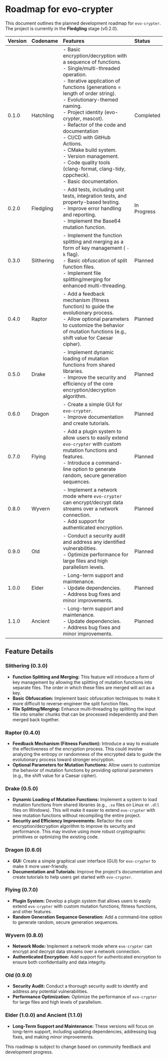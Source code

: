 # Roadmap for evo-crypter

This document outlines the planned development roadmap for `evo-crypter`. The project is currently in the **Fledgling** stage (v0.2.0).

| Version | Codename     | Features                                                                                                                                                                                                                                           | Status       |
| :------ | :----------- | :------------------------------------------------------------------------------------------------------------------------------------------------------------------------------------------------------------------------------------------------- | :----------- |
| 0.1.0   | Hatchling    | - Basic encryption/decryption with a sequence of functions. <br> - Single/multi-threaded operation. <br> - Iterative application of functions (generations = length of order string). <br> - Evolutionary-themed naming. <br> - Project identity (evo-crypter, mascot). <br> - Refactor of the code and documentation <br> - CI/CD with GitHub Actions. <br> - CMake build system. <br> - Version management. <br> - Code quality tools (clang-format, clang-tidy, cppcheck). <br> - Basic documentation. | Completed    |
| 0.2.0   | Fledgling    | - Add tests, including unit tests, integration tests, and property-based testing. <br> - Improve error handling and reporting. <br> - Implement the Base64 mutation function.                                                                              | In Progress  |
| 0.3.0   | Slithering   | - Implement the function splitting and merging as a form of key management ( `-k` flag). <br> - Basic obfuscation of split function files. <br> - Implement file splitting/merging for enhanced multi-threading.                                        | Planned      |
| 0.4.0   | Raptor       | - Add a feedback mechanism (fitness function) to guide the evolutionary process. <br> - Allow optional parameters to customize the behavior of mutation functions (e.g., shift value for Caesar cipher).                                             | Planned      |
| 0.5.0   | Drake        | - Implement dynamic loading of mutation functions from shared libraries. <br> - Improve the security and efficiency of the core encryption/decryption algorithm.                                                                                            | Planned      |
| 0.6.0   | Dragon       | - Create a simple GUI for `evo-crypter`. <br> - Improve documentation and create tutorials.                                                                                                                                               | Planned      |
| 0.7.0   | Flying       | - Add a plugin system to allow users to easily extend `evo-crypter` with custom mutation functions and features. <br> - Introduce a command-line option to generate random, secure generation sequences.                                               | Planned      |
| 0.8.0   | Wyvern       | - Implement a network mode where `evo-crypter` can encrypt/decrypt data streams over a network connection. <br> - Add support for authenticated encryption.                                                                                              | Planned      |
| 0.9.0   | Old          | - Conduct a security audit and address any identified vulnerabilities. <br> - Optimize performance for large files and high parallelism levels.                                                                                                           | Planned      |
| 1.0.0   | Elder        | - Long-term support and maintenance. <br> - Update dependencies. <br> - Address bug fixes and minor improvements.                                                                                                                                    | Planned      |
| 1.1.0   | Ancient      | - Long-term support and maintenance. <br> - Update dependencies. <br> - Address bug fixes and minor improvements.                                                                                                                                    | Planned      |

## Feature Details

### Slithering (0.3.0)

*   **Function Splitting and Merging:** This feature will introduce a form of key management by allowing the splitting of mutation functions into separate files. The order in which these files are merged will act as a key.
*   **Basic Obfuscation:** Implement basic obfuscation techniques to make it more difficult to reverse-engineer the split function files.
*   **File Splitting/Merging:** Enhance multi-threading by splitting the input file into smaller chunks that can be processed independently and then merged back together.

### Raptor (0.4.0)

*   **Feedback Mechanism (Fitness Function):** Introduce a way to evaluate the effectiveness of the encryption process. This could involve analyzing the entropy or randomness of the encrypted data to guide the evolutionary process toward stronger encryption.
*   **Optional Parameters for Mutation Functions:** Allow users to customize the behavior of mutation functions by providing optional parameters (e.g., the shift value for a Caesar cipher).

### Drake (0.5.0)

*   **Dynamic Loading of Mutation Functions:** Implement a system to load mutation functions from shared libraries (e.g., `.so` files on Linux or `.dll` files on Windows). This will make it easier to extend `evo-crypter` with new mutation functions without recompiling the entire project.
*   **Security and Efficiency Improvements:** Refactor the core encryption/decryption algorithm to improve its security and performance. This may involve using more robust cryptographic primitives or optimizing the existing code.

### Dragon (0.6.0)

*   **GUI:** Create a simple graphical user interface (GUI) for `evo-crypter` to make it more user-friendly.
*   **Documentation and Tutorials:** Improve the project's documentation and create tutorials to help users get started with `evo-crypter`.

### Flying (0.7.0)

*   **Plugin System:** Develop a plugin system that allows users to easily extend `evo-crypter` with custom mutation functions, fitness functions, and other features.
*   **Random Generation Sequence Generation:** Add a command-line option to generate random, secure generation sequences.

### Wyvern (0.8.0)

*   **Network Mode:** Implement a network mode where `evo-crypter` can encrypt and decrypt data streams over a network connection.
*   **Authenticated Encryption:** Add support for authenticated encryption to ensure both confidentiality and data integrity.

### Old (0.9.0)

*   **Security Audit:** Conduct a thorough security audit to identify and address any potential vulnerabilities.
*   **Performance Optimization:** Optimize the performance of `evo-crypter` for large files and high levels of parallelism.

### Elder (1.0.0) and Ancient (1.1.0)

*   **Long-Term Support and Maintenance:** These versions will focus on long-term support, including updating dependencies, addressing bug fixes, and making minor improvements.

This roadmap is subject to change based on community feedback and development progress.
